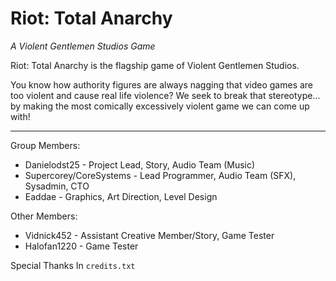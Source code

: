# Riot: Total Anarchy
*A Violent Gentlemen Studios Game*

Riot: Total Anarchy is the flagship game of Violent Gentlemen Studios.

You know how authority figures are always nagging that video games are too violent
and cause real life violence? We seek to break that stereotype... by making the 
most comically excessively violent game we can come up with!

---

Group Members:
* Danielodst25           - Project Lead, Story, Audio Team (Music)
* Supercorey/CoreSystems - Lead Programmer, Audio Team (SFX), Sysadmin, CTO
* Eaddae                 - Graphics, Art Direction, Level Design

Other Members:
* Vidnick452             - Assistant Creative Member/Story, Game Tester
* Halofan1220            - Game Tester

Special Thanks In `credits.txt`
